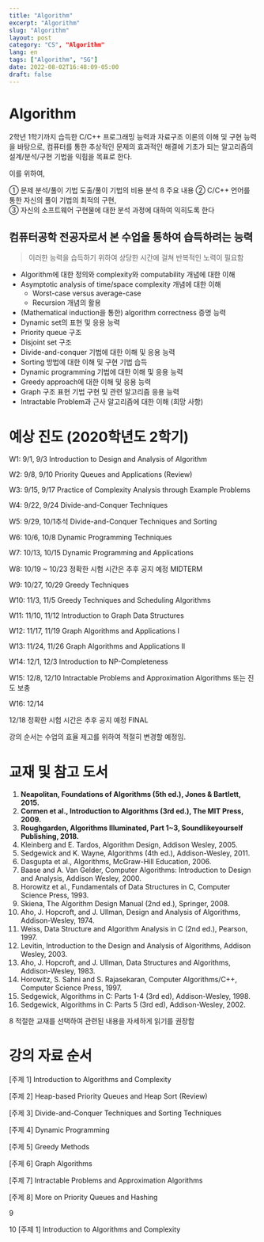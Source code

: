 ```yaml
---
title: "Algorithm"
excerpt: "Algorithm"
slug: "Algorithm"
layout: post
category: "CS", "Algorithm"
lang: en
tags: ["Algorithm", "SG"]
date: 2022-08-02T16:48:09-05:00
draft: false
---
```


# Algorithm

2학년 1학기까지 습득한 C/C++ 프로그래밍 능력과 자료구조 이론의 이해 및 구현 능력을 바탕으로, 컴퓨터를 통한 추상적인 문제의 효과적인 해결에 기초가 되는 알고리즘의 설계/분석/구현 기법을 익힘을 목표로 한다.

이를 위하여, 

① 문제 분석/풀이 기법 도출/풀이 기법의 비용 분석 ß 주요 내용 
② C/C++ 언어를 통한 자신의 풀이 기법의 최적의 구현,  
③ 자신의 소프트웨어 구현물에 대한 분석 과정에 대하여 익히도록 한다

## 컴퓨터공학 전공자로서 본 수업을 통하여 습득하려는 능력

> 이러한 능력을 습득하기 위하여 상당한 시간에 걸쳐 반복적인 노력이 필요함

- Algorithm에 대한 정의와 complexity와 computability 개념에 대한 이해
- Asymptotic analysis of time/space complexity 개념에 대한 이해
    - Worst-case versus average-case
    - Recursion 개념의 활용
- (Mathematical induction을 통한) algorithm correctness 증명 능력
- Dynamic set의 표현 및 응용 능력
- Priority queue 구조
- Disjoint set 구조
- Divide-and-conquer 기법에 대한 이해 및 응용 능력
- Sorting 방법에 대한 이해 및 구현 기법 습득
- Dynamic programming 기법에 대한 이해 및 응용 능력
- Greedy approach에 대한 이해 및 응용 능력
- Graph 구조 표현 기법 구현 및 관련 알고리즘 응용 능력
- Intractable Problem과 근사 알고리즘에 대한 이해 (희망 사항)

# 예상 진도 (2020학년도 2학기)

W1: 9/1, 9/3 Introduction to Design and Analysis of Algorithm 

W2: 9/8, 9/10 Priority Queues and Applications (Review) 

W3: 9/15, 9/17 Practice of Complexity Analysis through Example Problems 

W4: 9/22, 9/24 Divide-and-Conquer Techniques

W5: 9/29, 10/1추석 Divide-and-Conquer Techniques and Sorting

W6: 10/6, 10/8 Dynamic Programming Techniques

W7: 10/13, 10/15 Dynamic Programming and Applications

W8: 10/19 ~ 10/23 정확한 시험 시간은 추후 공지 예정 MIDTERM

W9: 10/27, 10/29 Greedy Techniques

W10: 11/3, 11/5 Greedy Techniques and Scheduling Algorithms

W11: 11/10, 11/12 Introduction to Graph Data Structures

W12: 11/17, 11/19 Graph Algorithms and Applications I

W13: 11/24, 11/26 Graph Algorithms and Applications II

W14: 12/1, 12/3 Introduction to NP-Completeness

W15: 12/8, 12/10 Intractable Problems and Approximation Algorithms 또는 진도 보충

W16: 12/14

12/18 정확한 시험 시간은 추후 공지 예정 FINAL

강의 순서는 수업의 효율 제고를 위하여 적절히 변경할 예정임.

# 교재 및 참고 도서

1. **Neapolitan, Foundations of Algorithms (5th ed.), Jones & Bartlett, 2015.**
2. **Cormen et al., Introduction to Algorithms (3rd ed.), The MIT Press, 2009.**
3. **Roughgarden, Algorithms Illuminated, Part 1~3, Soundlikeyourself Publishing, 2018.**
4. Kleinberg and E. Tardos, Algorithm Design, Addison Wesley, 2005.
5. Sedgewick and K. Wayne, Algorithms (4th ed.), Addison-Wesley, 2011.
6. Dasgupta et al., Algorithms, McGraw-Hill Education, 2006.
7. Baase and A. Van Gelder, Computer Algorithms: Introduction to Design and Analysis, Addison Wesley, 2000.
8. Horowitz et al., Fundamentals of Data Structures in C, Computer Science Press, 1993.
9. Skiena, The Algorithm Design Manual (2nd ed.), Springer, 2008.
10. Aho, J. Hopcroft, and J. Ullman, Design and Analysis of Algorithms, Addison-Wesley, 1974.
11. Weiss, Data Structure and Algorithm Analysis in C (2nd ed.), Pearson, 1997.
12. Levitin, Introduction to the Design and Analysis of Algorithms, Addison Wesley, 2003.
13. Aho, J. Hopcroft, and J. Ullman, Data Structures and Algorithms, Addison-Wesley, 1983.
14. Horowitz, S. Sahni and S. Rajasekaran, Computer Algorithms/C++, Computer Science Press, 1997.
15. Sedgewick, Algorithms in C: Parts 1-4 (3rd ed), Addison-Wesley, 1998.
16. Sedgewick, Algorithms in C: Parts 5 (3rd ed), Addison-Wesley, 2002.

8 적절한 교재를 선택하여 관련된 내용을 자세하게 읽기를 권장함 

# 강의 자료 순서

[주제 1] Introduction to Algorithms and Complexity

[주제 2] Heap-based Priority Queues and Heap Sort (Review)

[주제 3] Divide-and-Conquer Techniques and Sorting Techniques

[주제 4] Dynamic Programming

[주제 5] Greedy Methods

[주제 6] Graph Algorithms

[주제 7] Intractable Problems and Approximation Algorithms

[주제 8] More on Priority Queues and Hashing

9

10 [주제 1] Introduction to Algorithms and Complexity
      

